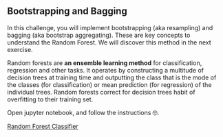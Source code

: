 ## Bootstrapping and Bagging

In this challenge, you will implement bootstrapping (aka resampling) and bagging (aka bootstrap aggregating). These are key concepts to understand the Random Forest. We will discover this method in the next exercise.

Random forests are **an ensemble learning method** for classification, regression and other tasks. It operates by constructing a multitude of decision trees at training time and outputting the class that is the mode of the classes (for classification) or mean prediction (for regression) of the individual trees. Random forests correct for decision trees habit of overfitting to their training set.

Open jupyter notebook, and follow the instructions 🤓.

[Random Forest Classifier](https://miro.medium.com/max/592/1*i0o8mjFfCn-uD79-F1Cqkw.png)
